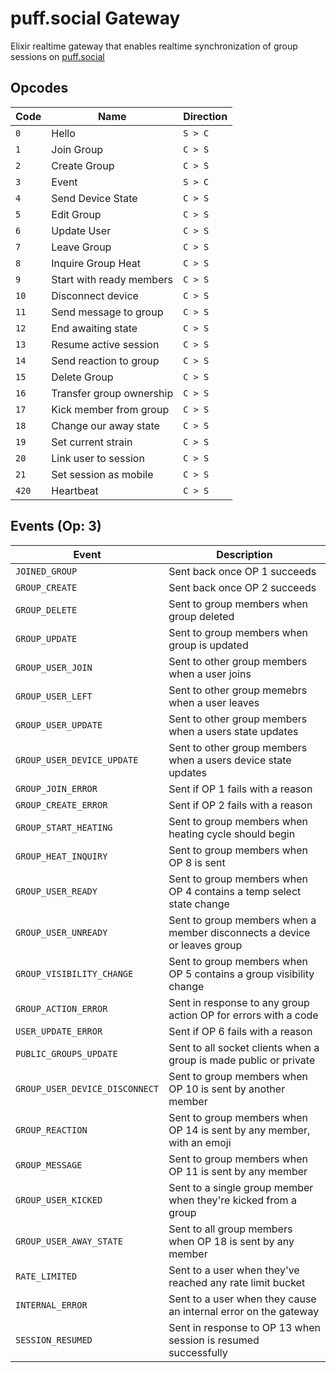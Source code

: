 # puff.social Gateway

Elixir realtime gateway that enables realtime synchronization of group sessions on [puff.social](https://puff.social)

## Opcodes

| Code   | Name                     | Direction |
| ------ | ------------------------ | --------- |
| `0`    | Hello                    | `S > C`   |
| `1`    | Join Group               | `C > S`   |
| `2`    | Create Group             | `C > S`   |
| `3`    | Event                    | `S > C`   |
| `4`    | Send Device State        | `C > S`   |
| `5`    | Edit Group               | `C > S`   |
| `6`    | Update User              | `C > S`   |
| `7`    | Leave Group              | `C > S`   |
| `8`    | Inquire Group Heat       | `C > S`   |
| `9`    | Start with ready members | `C > S`   |
| `10`   | Disconnect device        | `C > S`   |
| `11`   | Send message to group    | `C > S`   |
| `12`   | End awaiting state       | `C > S`   |
| `13`   | Resume active session    | `C > S`   |
| `14`   | Send reaction to group   | `C > S`   |
| `15`   | Delete Group             | `C > S`   |
| `16`   | Transfer group ownership | `C > S`   |
| `17`   | Kick member from group   | `C > S`   |
| `18`   | Change our away state    | `C > S`   |
| `19`   | Set current strain       | `C > S`   |
| `20`   | Link user to session     | `C > S`   |
| `21`   | Set session as mobile    | `C > S`   |
| `420`  | Heartbeat                | `C > S`   |

## Events (Op: 3)

| Event                          | Description                                                              |
| ------------------------------ | ------------------------------------------------------------------------ |
| `JOINED_GROUP`                 | Sent back once OP 1 succeeds                                             |
| `GROUP_CREATE`                 | Sent back once OP 2 succeeds                                             |
| `GROUP_DELETE`                 | Sent to group members when group deleted                                 |
| `GROUP_UPDATE`                 | Sent to group members when group is updated                              |
| `GROUP_USER_JOIN`              | Sent to other group members when a user joins                            |
| `GROUP_USER_LEFT`              | Sent to other group memebrs when a user leaves                           |
| `GROUP_USER_UPDATE`            | Sent to other group members when a users state updates                   |
| `GROUP_USER_DEVICE_UPDATE`     | Sent to other group members when a users device state updates            |
| `GROUP_JOIN_ERROR`             | Sent if OP 1 fails with a reason                                         |
| `GROUP_CREATE_ERROR`           | Sent if OP 2 fails with a reason                                         |
| `GROUP_START_HEATING`          | Sent to group members when heating cycle should begin                    |
| `GROUP_HEAT_INQUIRY`           | Sent to group members when OP 8 is sent                                  |
| `GROUP_USER_READY`             | Sent to group members when OP 4 contains a temp select state change      |
| `GROUP_USER_UNREADY`           | Sent to group members when a member disconnects a device or leaves group |
| `GROUP_VISIBILITY_CHANGE`      | Sent to group members when OP 5 contains a group visibility change       |
| `GROUP_ACTION_ERROR`           | Sent in response to any group action OP for errors with a code           |
| `USER_UPDATE_ERROR`            | Sent if OP 6 fails with a reason                                         |
| `PUBLIC_GROUPS_UPDATE`         | Sent to all socket clients when a group is made public or private        |
| `GROUP_USER_DEVICE_DISCONNECT` | Sent to group members when OP 10 is sent by another member               |
| `GROUP_REACTION`               | Sent to group members when OP 14 is sent by any member, with an emoji    |
| `GROUP_MESSAGE`                | Sent to group members when OP 11 is sent by any member                   |
| `GROUP_USER_KICKED`            | Sent to a single group member when they're kicked from a group           |
| `GROUP_USER_AWAY_STATE`        | Sent to all group members when OP 18 is sent by any member               |
| `RATE_LIMITED`                 | Sent to a user when they've reached any rate limit bucket                |
| `INTERNAL_ERROR`               | Sent to a user when they cause an internal error on the gateway          |
| `SESSION_RESUMED`              | Sent in response to OP 13 when session is resumed successfully           |
